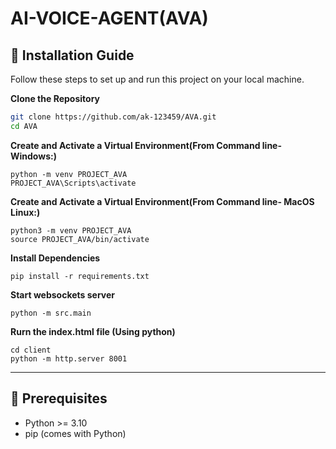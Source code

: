 # AI-VOICE-AGENT(AVA)


## 🚀 Installation Guide

Follow these steps to set up and run this project on your local machine.

**Clone the Repository**
```bash
git clone https://github.com/ak-123459/AVA.git
cd AVA
```

**Create and Activate a Virtual Environment(From Command line- Windows:)**
```
python -m venv PROJECT_AVA
PROJECT_AVA\Scripts\activate
```

**Create and Activate a Virtual Environment(From Command line- MacOS Linux:)**
```
python3 -m venv PROJECT_AVA
source PROJECT_AVA/bin/activate

```


**Install Dependencies**

```
pip install -r requirements.txt
```

**Start websockets server**

```
python -m src.main
```



**Rurn the index.html file (Using python)**

```
cd client
python -m http.server 8001

```

***

## 🔧 Prerequisites

- Python >= 3.10
- pip (comes with Python)





